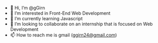 - 👋 Hi, I’m @gGirn
- 👀 I’m interested in Front-End Web Development
- 🌱 I’m currently learning Javascript
- 💞️ I’m looking to collaborate on an internship that is focused on Web Development
- 📫 How to reach me is gmail (ggirn24@gmail.com)

<!---
gGirn/gGirn is a ✨ special ✨ repository because its `README.md` (this file) appears on your GitHub profile.
You can click the Preview link to take a look at your changes.
--->
